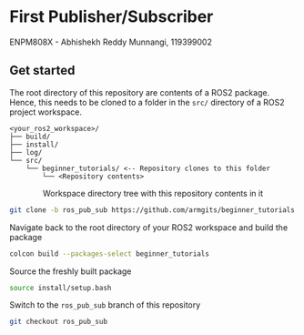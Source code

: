 # First Publisher/Subscriber

ENPM808X - Abhishekh Reddy Munnangi, 119399002

## Get started

The root directory of this repository are contents of a ROS2 package. Hence,
this needs to be cloned to a folder in the `src/` directory of a ROS2 project
workspace.

```console
<your_ros2_workspace>/
├── build/
├── install/
├── log/
└── src/
    └── beginner_tutorials/ <-- Repository clones to this folder
        └── <Repository contents>
```

<p align="center">Workspace directory tree with this repository contents in it</p>

```bash
git clone -b ros_pub_sub https://github.com/armgits/beginner_tutorials.git beginner_tutorials
```

Navigate back to the root directory of your ROS2 workspace and build the package

```bash
colcon build --packages-select beginner_tutorials
```

Source the freshly built package

```bash
source install/setup.bash
```

Switch to the `ros_pub_sub` branch of this repository

```bash
git checkout ros_pub_sub
```
